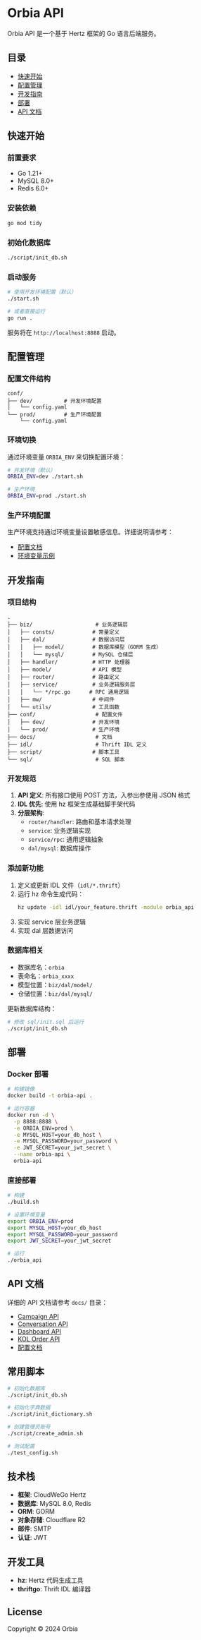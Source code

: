 # Orbia API

Orbia API 是一个基于 Hertz 框架的 Go 语言后端服务。

## 目录

- [快速开始](#快速开始)
- [配置管理](#配置管理)
- [开发指南](#开发指南)
- [部署](#部署)
- [API 文档](#api-文档)

## 快速开始

### 前置要求

- Go 1.21+
- MySQL 8.0+
- Redis 6.0+

### 安装依赖

```bash
go mod tidy
```

### 初始化数据库

```bash
./script/init_db.sh
```

### 启动服务

```bash
# 使用开发环境配置（默认）
./start.sh

# 或者直接运行
go run .
```

服务将在 `http://localhost:8888` 启动。

## 配置管理

### 配置文件结构

```
conf/
├── dev/          # 开发环境配置
│   └── config.yaml
└── prod/         # 生产环境配置
    └── config.yaml
```

### 环境切换

通过环境变量 `ORBIA_ENV` 来切换配置环境：

```bash
# 开发环境（默认）
ORBIA_ENV=dev ./start.sh

# 生产环境
ORBIA_ENV=prod ./start.sh
```

### 生产环境配置

生产环境支持通过环境变量设置敏感信息。详细说明请参考：

- [配置文档](docs/CONFIG.md)
- [环境变量示例](env.example)

## 开发指南

### 项目结构

```
.
├── biz/                    # 业务逻辑层
│   ├── consts/            # 常量定义
│   ├── dal/               # 数据访问层
│   │   ├── model/         # 数据库模型（GORM 生成）
│   │   └── mysql/         # MySQL 仓储层
│   ├── handler/           # HTTP 处理器
│   ├── model/             # API 模型
│   ├── router/            # 路由定义
│   ├── service/           # 业务逻辑服务层
│   │   └── */rpc.go      # RPC 通用逻辑
│   ├── mw/                # 中间件
│   └── utils/             # 工具函数
├── conf/                   # 配置文件
│   ├── dev/               # 开发环境
│   └── prod/              # 生产环境
├── docs/                   # 文档
├── idl/                    # Thrift IDL 定义
├── script/                # 脚本工具
└── sql/                    # SQL 脚本
```

### 开发规范

1. **API 定义**: 所有接口使用 POST 方法，入参出参使用 JSON 格式
2. **IDL 优先**: 使用 hz 框架生成基础脚手架代码
3. **分层架构**:
   - `router/handler`: 路由和基本请求处理
   - `service`: 业务逻辑实现
   - `service/rpc`: 通用逻辑抽象
   - `dal/mysql`: 数据库操作

### 添加新功能

1. 定义或更新 IDL 文件（`idl/*.thrift`）
2. 运行 hz 命令生成代码：
   ```bash
   hz update -idl idl/your_feature.thrift -module orbia_api
   ```
3. 实现 service 层业务逻辑
4. 实现 dal 层数据访问

### 数据库相关

- 数据库名：`orbia`
- 表命名：`orbia_xxxx`
- 模型位置：`biz/dal/model/`
- 仓储位置：`biz/dal/mysql/`

更新数据库结构：

```bash
# 修改 sql/init.sql 后运行
./script/init_db.sh
```

## 部署

### Docker 部署

```bash
# 构建镜像
docker build -t orbia-api .

# 运行容器
docker run -d \
  -p 8888:8888 \
  -e ORBIA_ENV=prod \
  -e MYSQL_HOST=your_db_host \
  -e MYSQL_PASSWORD=your_password \
  -e JWT_SECRET=your_jwt_secret \
  --name orbia-api \
  orbia-api
```

### 直接部署

```bash
# 构建
./build.sh

# 设置环境变量
export ORBIA_ENV=prod
export MYSQL_HOST=your_db_host
export MYSQL_PASSWORD=your_password
export JWT_SECRET=your_jwt_secret

# 运行
./orbia_api
```

## API 文档

详细的 API 文档请参考 `docs/` 目录：

- [Campaign API](docs/CAMPAIGN_API.md)
- [Conversation API](docs/CONVERSATION_API.md)
- [Dashboard API](docs/DASHBOARD_API.md)
- [KOL Order API](docs/KOL_ORDER_API.md)
- [配置文档](docs/CONFIG.md)

## 常用脚本

```bash
# 初始化数据库
./script/init_db.sh

# 初始化字典数据
./script/init_dictionary.sh

# 创建管理员账号
./script/create_admin.sh

# 测试配置
./test_config.sh
```

## 技术栈

- **框架**: CloudWeGo Hertz
- **数据库**: MySQL 8.0, Redis
- **ORM**: GORM
- **对象存储**: Cloudflare R2
- **邮件**: SMTP
- **认证**: JWT

## 开发工具

- **hz**: Hertz 代码生成工具
- **thriftgo**: Thrift IDL 编译器

## License

Copyright © 2024 Orbia

